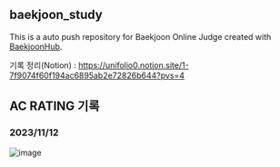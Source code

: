 ## baekjoon_study
This is a auto push repository for Baekjoon Online Judge created with [BaekjoonHub](https://github.com/BaekjoonHub/BaekjoonHub).

기록 정리(Notion) : https://unifolio0.notion.site/1-7f9074f60f194ac6895ab2e72826b644?pvs=4

## AC RATING 기록
### 2023/11/12
![image](https://github.com/unifolio0/cote_study/assets/121424793/4d725b4a-f4f2-47e4-a7a3-f73159891e8b)
